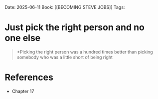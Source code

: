 Date: 2025-06-11
Book: [[BECOMING STEVE JOBS]]
Tags: 

# Just pick the right person and no one else

>*Picking the right person was a hundred times better than picking somebody who was a little short of being right
# References 
- Chapter 17